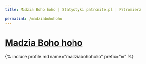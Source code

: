 ```yaml
---
title: Madzia Boho hoho | Statystyki patronite.pl | Patromierz

permalink: /madziabohohoho
---
```


# [Madzia Boho hoho](https://patronite.pl/madziabohohoho)

{% include profile.md name="madziabohohoho" prefix="m" %}
